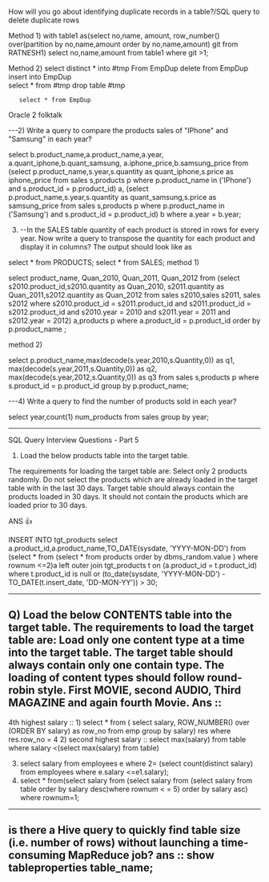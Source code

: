 How will you go about identifying duplicate records in a table?/SQL query to delete duplicate rows

Method 1)
with table1 as(select no,name, amount, row_number() over(partition by no,name,amount order by no,name,amount)  git from RATNESH1) select no,name,amount from table1 where git >1;

Method 2)
       select distinct * into #tmp From EmpDup
       delete from EmpDup
       insert into EmpDup                
       select * from #tmp drop table #tmp
	
       select * from EmpDup
    

Oracle 2 folktalk


---2)  Write a query to compare the products sales of "IPhone" and "Samsung" in each year?
 
select b.product_name,a.product_name,a.year, a.quant_iphone,b.quant_samsung, a.iphone_price,b.samsung_price from 
(select p.product_name,s.year,s.quantity as quant_iphone,s.price as  iphone_price from sales s,products p where p.product_name in ('IPhone')  and s.product_id = p.product_id) a,
(select p.product_name,s.year,s.quantity as quant_samsung,s.price as samsung_price from sales s,products p where p.product_name in ('Samsung')  and s.product_id = p.product_id) b 
where a.year = b.year;

3) --In the SALES table quantity of each product is stored in rows for every year. Now write a query to transpose the quantity for each product and display it in columns? The output should look like as 

select * from PRODUCTS;
select * from  SALES;
method 1)

 select product_name, Quan_2010, Quan_2011, Quan_2012 from
 (select s2010.product_id,s2010.quantity as Quan_2010, s2011.quantity as Quan_2011,s2012.quantity as Quan_2012 from sales s2010,sales s2011, sales s2012
 where s2010.product_id = s2011.product_id and s2011.product_id = s2012.product_id and s2010.year = 2010 and s2011.year = 2011 and s2012.year = 2012) a,products p where a.product_id = p.product_id order by p.product_name ;

method 2)
 
 select p.product_name,max(decode(s.year,2010,s.Quantity,0)) as q1,
 max(decode(s.year,2011,s.Quantity,0)) as q2,
 max(decode(s.year,2012,s.Quantity,0)) as q3
 from sales s,products p where s.product_id = p.product_id group by p.product_name;
 
---4) Write a query to find the number of products sold in each year?

select year,count(1) num_products from sales group by year;

--------------------------------------------------------------------------------------------------------------------------
SQL Query Interview Questions - Part 5
1. Load the below products table into the target table.

The requirements for loading the target table are:
Select only 2 products randomly.
Do not select the products which are already loaded in the target table with in the last 30 days.
Target table should always contain the products loaded in 30 days. It should not contain the products which are loaded prior to 30 days.

ANS :+1: 

INSERT INTO tgt_products select a.product_id,a.product_name,TO_DATE(sysdate, 'YYYY-MON-DD') from (select * from (select * from products order by dbms_random.value ) where rownum <=2)a 
 left outer join tgt_products t 
 on (a.product_id = t.product_id)
 where t.product_id is null or (to_date(sysdate, 'YYYY-MON-DD') - TO_DATE(t.insert_date, 'DD-MON-YY')) > 30;

----------------------------------------------------------------------------------------------------------------------
 Q) 
Load the below CONTENTS table into the target table. 
The requirements to load the target table are: 
Load only one content type at a time into the target table.
The target table should always contain only one contain type.
The loading of content types should follow round-robin style. First MOVIE, second AUDIO, Third MAGAZINE and again fourth Movie.
Ans ::
-----------------------------------------------------------------------------------------------------------------------
4th highest salary ::
1)
select * from (
  select salary, ROW_NUMBER() over (ORDER BY salary) as row_no from emp group by salary) res 
where res.row_no = 4
2)  second highest salary ::
select max(salary) from table where salary <(select max(salary) from table)

3) select salary from employees e where 2= (select count(distinct salary) from employees where e.salary <=e1.salary);
4) select * from(select salary from (select salary from (select salary from table order by salary desc)where rownum < = 5) order by salary asc) where rownum=1; 
------------------------------------------------------------------------------------------------------------------
is there a Hive query to quickly find table size (i.e. number of rows) without launching a time-consuming MapReduce job? 
ans :: 
show tableproperties table_name;
-----------------------------------------------------------------------------------------------------------

